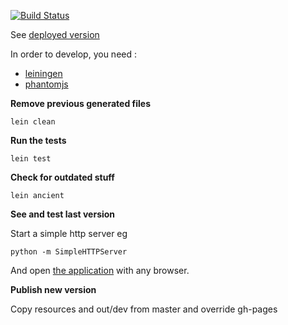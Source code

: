 [![Build Status](https://travis-ci.org/BertrandDechoux/horizon-alpha.svg?branch=master)](https://travis-ci.org/BertrandDechoux/horizon-alpha)

See [deployed version](http://bertranddechoux.github.io/horizon-alpha/resources/horizon-alpha.html)

In order to develop, you need :
* [leiningen](http://leiningen.org/)
* [phantomjs](http://phantomjs.org/)

**Remove previous generated files**
```
lein clean
```

**Run the tests**
```
lein test
```

**Check for outdated stuff**
```
lein ancient
```

**See and test last version**

Start a simple http server eg
```
python -m SimpleHTTPServer
```


And open [the application](http://localhost:8000/resources/horizon-alpha.html) with any browser.

**Publish new version**

Copy resources and out/dev from master and override gh-pages

